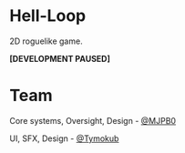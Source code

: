 # Hell-Loop
2D roguelike game.

**[DEVELOPMENT PAUSED]**

# Team
Core systems, Oversight, Design - [@MJPB0](https://github.com/MJPB0)

UI, SFX, Design - [@Tymokub](https://github.com/Tymokub)
